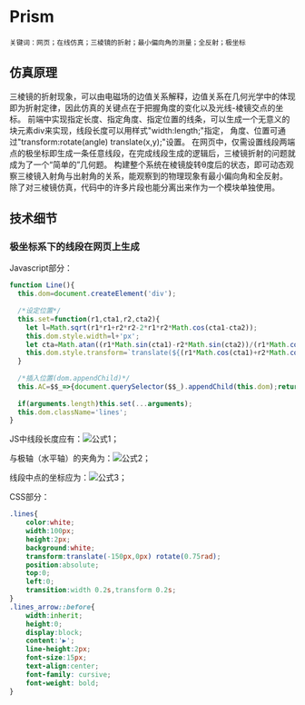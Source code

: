 # Prism
    关键词：网页；在线仿真；三棱镜的折射；最小偏向角的测量；全反射；极坐标

## 仿真原理
三棱镜的折射现象，可以由电磁场的边值关系解释，边值关系在几何光学中的体现即为折射定律，因此仿真的关键点在于把握角度的变化以及光线-棱镜交点的坐标。
前端中实现指定长度、指定角度、指定位置的线条，可以生成一个无意义的块元素div来实现，线段长度可以用样式"width:length;"指定，
角度、位置可通过"transform:rotate(angle) translate(x,y);"设置。
在网页中，仅需设置线段两端点的极坐标即生成一条任意线段，在完成线段生成的逻辑后，三棱镜折射的问题就成为了一个“简单的”几何题。
构建整个系统在棱镜旋转θ度后的状态，即可动态观察三棱镜入射角与出射角的关系，能观察到的物理现象有最小偏向角和全反射。
除了对三棱镜仿真，代码中的许多片段也能分离出来作为一个模块单独使用。

## 技术细节
### 极坐标系下的线段在网页上生成
Javascript部分：
```javascript
function Line(){
  this.dom=document.createElement('div');
  
  /*设定位置*/
  this.set=function(r1,cta1,r2,cta2){
    let l=Math.sqrt(r1*r1+r2*r2-2*r1*r2*Math.cos(cta1-cta2));
    this.dom.style.width=l+'px';
    let cta=Math.atan((r1*Math.sin(cta1)-r2*Math.sin(cta2))/(r1*Math.cos(cta1)-r2*Math.cos(cta2)));
    this.dom.style.transform=`translate(${(r1*Math.cos(cta1)+r2*Math.cos(cta2))/2-l/2}px,${-(r1*Math.sin(cta1)+r2*Math.sin(cta2))/2-1}px) rotate(${-cta}rad)`;
  }
  
  /*插入位置(dom.appendChild)*/
  this.AC=$$_=>{document.querySelector($$_).appendChild(this.dom);return this}
  
  if(arguments.length)this.set(...arguments);
  this.dom.className='lines';
}
```
JS中线段长度应有：![公式1](/pic/公式1.png)；

与极轴（水平轴）的夹角为：![公式2](/pic/公式2.png)；

线段中点的坐标应为：![公式3](/pic/公式3.png)；

CSS部分：
```css
.lines{
    color:white;
	width:100px;
	height:2px;
	background:white;
	transform:translate(-150px,0px) rotate(0.75rad);
	position:absolute;
	top:0;
	left:0;
	transition:width 0.2s,transform 0.2s;
}
.lines_arrow::before{
	width:inherit;
	height:0;
	display:block;
	content:'▶';
	line-height:2px;
	font-size:15px;
	text-align:center;
	font-family: cursive;
	font-weight: bold;
}
```


    
